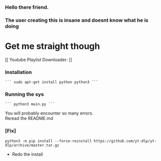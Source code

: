 ### Hello there friend. 
### The user creating this is insane and doesnt know what he is doing

# Get me straight though

[[ Youtube Playlist Downloader: ]]

### Installation

    ``` sudo apt-get install python python3 ``` 

### Running the sys 

    ``` python3 main.py ``` 

<p> You will probably encounter so many errors. <br>Reread the README.md </p>



### [Fix]

```python3 -m pip install --force-reinstall https://github.com/yt-dlp/yt-dlp/archive/master.tar.gz```

- Redo the install